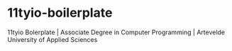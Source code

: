 # 11tyio-boilerplate
11tyio Bolerplate | Associate Degree in Computer Programming | Artevelde University of Applied Sciences
